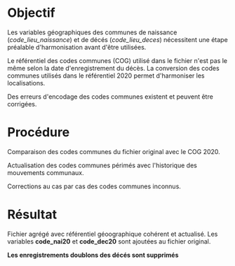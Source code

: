 # Objectif

Les variables géographiques des communes de naissance (*code_lieu_naissance*) et de décés (*code_lieu_deces*) nécessitent une étape préalable d'harmonisation avant d'être utilisées. 

Le référentiel des codes communes (COG) utilisé dans le fichier n'est pas le même selon la date d'enregistrement du décès. La conversion des codes communes utilisés dans le référentiel 2020 permet d'harmoniser les localisations.

Des erreurs d'encodage des codes communes existent et peuvent être corrigées.

# Procédure

Comparaison des codes communes du fichier original avec le COG 2020.

Actualisation des codes communes périmés avec l'historique des mouvements communaux.

Corrections au cas par cas des codes communes inconnus. 

# Résultat

Fichier agrégé avec référentiel géoographique cohérent et actualisé.
Les variables **code_nai20** et **code_dec20** sont ajoutées au fichier original. 

**Les enregistrements doublons des décés sont supprimés**
